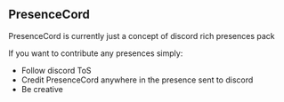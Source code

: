 ## PresenceCord

PresenceCord is currently just a concept of discord rich presences pack

If you want to contribute any presences simply:
* Follow discord ToS
* Credit PresenceCord anywhere in the presence sent to discord
* Be creative
